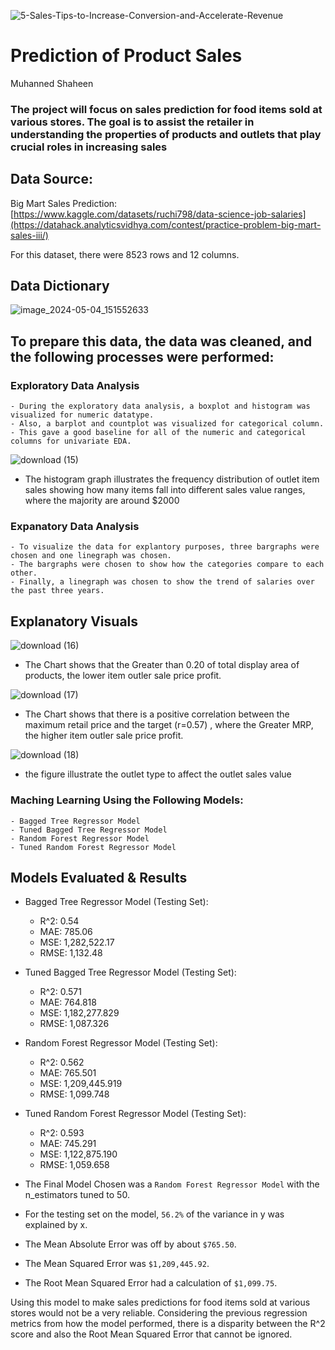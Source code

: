 

<p align = "center"> 

  ![5-Sales-Tips-to-Increase-Conversion-and-Accelerate-Revenue](https://github.com/coding-dojo-data-science/Project1_Exemplar/assets/158508098/fa6f1995-6ae4-4cb4-b9fc-eb62849322d2)

</p>


# Prediction of Product Sales


Muhanned Shaheen

### The project will focus on sales prediction for food items sold at various stores. The goal is to assist the retailer in understanding the properties of products and outlets that play crucial roles in increasing sales

## Data Source: 
Big Mart Sales Prediction:
[https://www.kaggle.com/datasets/ruchi798/data-science-job-salaries](https://datahack.analyticsvidhya.com/contest/practice-problem-big-mart-sales-iii/)

For this dataset, there were 8523 rows and 12 columns.

## Data Dictionary

<p align = "center"> 
  
  ![image_2024-05-04_151552633](https://github.com/MuhannedSh/Prediction-of-Product-Sales/assets/158508098/225eb62b-9322-4e36-9bf3-bc8691dbbcda)

</p>


## To prepare this data, the data was cleaned, and the following processes were performed:

### Exploratory Data Analysis
    - During the exploratory data analysis, a boxplot and histogram was visualized for numeric datatype. 
    - Also, a barplot and countplot was visualized for categorical column. 
    - This gave a good baseline for all of the numeric and categorical columns for univariate EDA.
    

<p align = "center"> 
  
  ![download (15)](https://github.com/MuhannedSh/Prediction-of-Product-Sales/assets/158508098/069f1321-203f-478a-9d9c-e38440117c3a)

</p>



- The histogram graph illustrates the frequency distribution of outlet item sales showing how many items fall into different sales value ranges, where the majority are around  $2000
 ### Expanatory Data Analysis 
    - To visualize the data for explantory purposes, three bargraphs were chosen and one linegraph was chosen.
    - The bargraphs were chosen to show how the categories compare to each other. 
    - Finally, a linegraph was chosen to show the trend of salaries over the past three years. 


## Explanatory Visuals

<p align = "center"> 

  ![download (16)](https://github.com/MuhannedSh/Prediction-of-Product-Sales/assets/158508098/fd3bfb68-8a37-4f3d-bf8e-3726f939b291)

</p>

- The Chart shows that the Greater than 0.20 of total display area of products, the lower item outler sale price profit.


<p align = "center"> 

![download (17)](https://github.com/MuhannedSh/Prediction-of-Product-Sales/assets/158508098/eb0f33e7-3d51-4cc8-9bea-69e7a243aff7)


</p>

- The Chart shows that there is a positive correlation between the maximum retail price and the target (r=0.57) , where the Greater MRP, the higher item outler sale price profit.


<p align = "center"> 

![download (18)](https://github.com/MuhannedSh/Prediction-of-Product-Sales/assets/158508098/d4d67311-ba3b-46ad-a87f-ad9608400f1a)



</p>

- the figure illustrate the outlet type to affect the outlet sales value
 

 ### Maching Learning Using the Following Models:
    - Bagged Tree Regressor Model
    - Tuned Bagged Tree Regressor Model
    - Random Forest Regressor Model
    - Tuned Random Forest Regressor Model
    
    
## Models Evaluated & Results

- Bagged Tree Regressor Model (Testing Set):
  - R^2: 0.54
  - MAE: 785.06
  - MSE: 1,282,522.17
  - RMSE: 1,132.48

  
- Tuned Bagged Tree Regressor Model (Testing Set):
  - R^2: 0.571
  - MAE: 764.818
  - MSE: 1,182,277.829
  - RMSE: 1,087.326


- Random Forest Regressor Model (Testing Set):
  - R^2: 0.562
  - MAE: 765.501
  - MSE: 1,209,445.919
  - RMSE: 1,099.748

- Tuned Random Forest Regressor Model (Testing Set):
  - R^2: 0.593
  - MAE: 745.291
  - MSE: 1,122,875.190
  - RMSE: 1,059.658




- The Final Model Chosen was a `Random Forest Regressor Model` with the n_estimators tuned to 50.
- For the testing set on the model, `56.2%` of the variance in y was explained by x. 
- The Mean Absolute Error was off by about `$765.50`.
- The Mean Squared Error was `$1,209,445.92`.
- The Root Mean Squared Error had a calculation of `$1,099.75`.

Using this model to make sales predictions for food items sold at various stores would not be a very reliable. Considering the previous regression metrics from how the model performed, there is a disparity between the R^2 score and also the Root Mean Squared Error that cannot be ignored.


